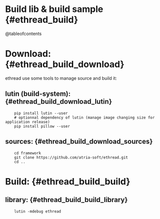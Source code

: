 Build lib & build sample                           {#ethread_build}
========================

@tableofcontents

Download:                                          {#ethread_build_download}
=========

ethread use some tools to manage source and build it:

lutin (build-system):                              {#ethread_build_download_lutin}
---------------------

```{.sh}
	pip install lutin --user
	# optionnal dependency of lutin (manage image changing size for application release)
	pip install pillow --user
```

sources:                                           {#ethread_build_download_sources}
--------

```{.sh}
	cd framework
	git clone https://github.com/atria-soft/ethread.git
	cd ..
```

Build:                                             {#ethread_build_build}
======


library:                                           {#ethread_build_build_library}
--------

```{.sh}
	lutin -mdebug ethread
```
